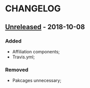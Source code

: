 # CHANGELOG

## [Unreleased]() - 2018-10-08

### Added

- Affiliation components;
- Travis.yml;

### Removed

- Pakcages unnecessary;
